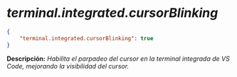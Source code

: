 <!-- Autor: Daniel Benjamin Perez Morales -->
<!-- GitHub: https://github.com/DanielBenjaminPerezMoralesDev13 -->
<!-- Gitlab: https://gitlab.com/DanielBenjaminPerezMoralesDev13 -->
<!-- Correo electrónico: danielperezdev@proton.me -->

# ***terminal.integrated.cursorBlinking***

```json
{
    "terminal.integrated.cursorBlinking": true
}
```

**Descripción:** *Habilita el parpadeo del cursor en la terminal integrada de VS Code, mejorando la visibilidad del cursor.*
